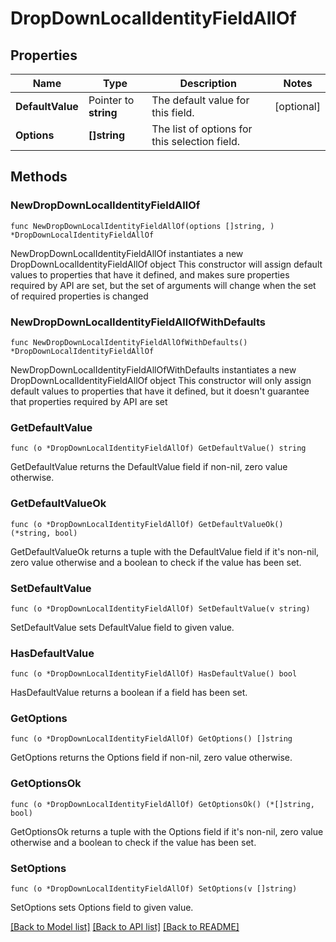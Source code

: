 # DropDownLocalIdentityFieldAllOf

## Properties

Name | Type | Description | Notes
------------ | ------------- | ------------- | -------------
**DefaultValue** | Pointer to **string** | The default value for this field. | [optional] 
**Options** | **[]string** | The list of options for this selection field. | 

## Methods

### NewDropDownLocalIdentityFieldAllOf

`func NewDropDownLocalIdentityFieldAllOf(options []string, ) *DropDownLocalIdentityFieldAllOf`

NewDropDownLocalIdentityFieldAllOf instantiates a new DropDownLocalIdentityFieldAllOf object
This constructor will assign default values to properties that have it defined,
and makes sure properties required by API are set, but the set of arguments
will change when the set of required properties is changed

### NewDropDownLocalIdentityFieldAllOfWithDefaults

`func NewDropDownLocalIdentityFieldAllOfWithDefaults() *DropDownLocalIdentityFieldAllOf`

NewDropDownLocalIdentityFieldAllOfWithDefaults instantiates a new DropDownLocalIdentityFieldAllOf object
This constructor will only assign default values to properties that have it defined,
but it doesn't guarantee that properties required by API are set

### GetDefaultValue

`func (o *DropDownLocalIdentityFieldAllOf) GetDefaultValue() string`

GetDefaultValue returns the DefaultValue field if non-nil, zero value otherwise.

### GetDefaultValueOk

`func (o *DropDownLocalIdentityFieldAllOf) GetDefaultValueOk() (*string, bool)`

GetDefaultValueOk returns a tuple with the DefaultValue field if it's non-nil, zero value otherwise
and a boolean to check if the value has been set.

### SetDefaultValue

`func (o *DropDownLocalIdentityFieldAllOf) SetDefaultValue(v string)`

SetDefaultValue sets DefaultValue field to given value.

### HasDefaultValue

`func (o *DropDownLocalIdentityFieldAllOf) HasDefaultValue() bool`

HasDefaultValue returns a boolean if a field has been set.

### GetOptions

`func (o *DropDownLocalIdentityFieldAllOf) GetOptions() []string`

GetOptions returns the Options field if non-nil, zero value otherwise.

### GetOptionsOk

`func (o *DropDownLocalIdentityFieldAllOf) GetOptionsOk() (*[]string, bool)`

GetOptionsOk returns a tuple with the Options field if it's non-nil, zero value otherwise
and a boolean to check if the value has been set.

### SetOptions

`func (o *DropDownLocalIdentityFieldAllOf) SetOptions(v []string)`

SetOptions sets Options field to given value.



[[Back to Model list]](../README.md#documentation-for-models) [[Back to API list]](../README.md#documentation-for-api-endpoints) [[Back to README]](../README.md)


